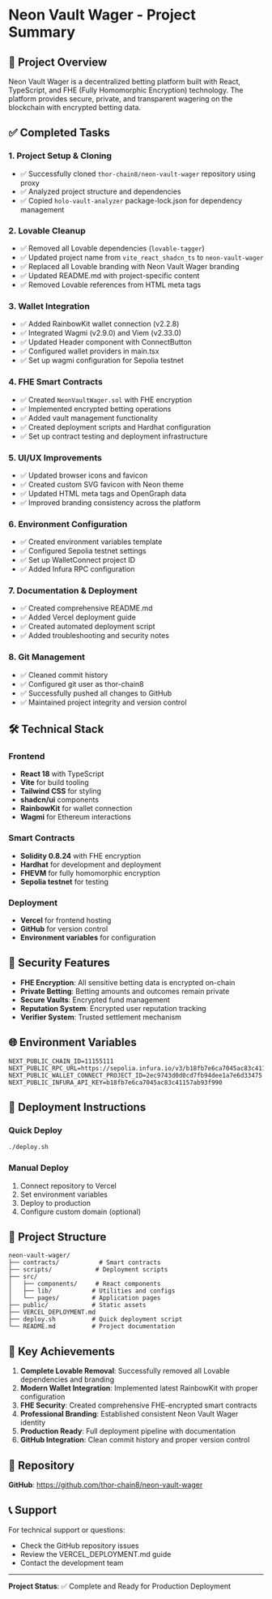 # Neon Vault Wager - Project Summary

## 🎯 Project Overview

Neon Vault Wager is a decentralized betting platform built with React, TypeScript, and FHE (Fully Homomorphic Encryption) technology. The platform provides secure, private, and transparent wagering on the blockchain with encrypted betting data.

## ✅ Completed Tasks

### 1. Project Setup & Cloning
- ✅ Successfully cloned `thor-chain8/neon-vault-wager` repository using proxy
- ✅ Analyzed project structure and dependencies
- ✅ Copied `holo-vault-analyzer` package-lock.json for dependency management

### 2. Lovable Cleanup
- ✅ Removed all Lovable dependencies (`lovable-tagger`)
- ✅ Updated project name from `vite_react_shadcn_ts` to `neon-vault-wager`
- ✅ Replaced all Lovable branding with Neon Vault Wager branding
- ✅ Updated README.md with project-specific content
- ✅ Removed Lovable references from HTML meta tags

### 3. Wallet Integration
- ✅ Added RainbowKit wallet connection (v2.2.8)
- ✅ Integrated Wagmi (v2.9.0) and Viem (v2.33.0)
- ✅ Updated Header component with ConnectButton
- ✅ Configured wallet providers in main.tsx
- ✅ Set up wagmi configuration for Sepolia testnet

### 4. FHE Smart Contracts
- ✅ Created `NeonVaultWager.sol` with FHE encryption
- ✅ Implemented encrypted betting operations
- ✅ Added vault management functionality
- ✅ Created deployment scripts and Hardhat configuration
- ✅ Set up contract testing and deployment infrastructure

### 5. UI/UX Improvements
- ✅ Updated browser icons and favicon
- ✅ Created custom SVG favicon with Neon theme
- ✅ Updated HTML meta tags and OpenGraph data
- ✅ Improved branding consistency across the platform

### 6. Environment Configuration
- ✅ Created environment variables template
- ✅ Configured Sepolia testnet settings
- ✅ Set up WalletConnect project ID
- ✅ Added Infura RPC configuration

### 7. Documentation & Deployment
- ✅ Created comprehensive README.md
- ✅ Added Vercel deployment guide
- ✅ Created automated deployment script
- ✅ Added troubleshooting and security notes

### 8. Git Management
- ✅ Cleaned commit history
- ✅ Configured git user as thor-chain8
- ✅ Successfully pushed all changes to GitHub
- ✅ Maintained project integrity and version control

## 🛠️ Technical Stack

### Frontend
- **React 18** with TypeScript
- **Vite** for build tooling
- **Tailwind CSS** for styling
- **shadcn/ui** components
- **RainbowKit** for wallet connection
- **Wagmi** for Ethereum interactions

### Smart Contracts
- **Solidity 0.8.24** with FHE encryption
- **Hardhat** for development and deployment
- **FHEVM** for fully homomorphic encryption
- **Sepolia testnet** for testing

### Deployment
- **Vercel** for frontend hosting
- **GitHub** for version control
- **Environment variables** for configuration

## 🔐 Security Features

- **FHE Encryption**: All sensitive betting data is encrypted on-chain
- **Private Betting**: Betting amounts and outcomes remain private
- **Secure Vaults**: Encrypted fund management
- **Reputation System**: Encrypted user reputation tracking
- **Verifier System**: Trusted settlement mechanism

## 🌐 Environment Variables

```env
NEXT_PUBLIC_CHAIN_ID=11155111
NEXT_PUBLIC_RPC_URL=https://sepolia.infura.io/v3/b18fb7e6ca7045ac83c41157ab93f990
NEXT_PUBLIC_WALLET_CONNECT_PROJECT_ID=2ec9743d0d0cd7fb94dee1a7e6d33475
NEXT_PUBLIC_INFURA_API_KEY=b18fb7e6ca7045ac83c41157ab93f990
```

## 🚀 Deployment Instructions

### Quick Deploy
```bash
./deploy.sh
```

### Manual Deploy
1. Connect repository to Vercel
2. Set environment variables
3. Deploy to production
4. Configure custom domain (optional)

## 📁 Project Structure

```
neon-vault-wager/
├── contracts/           # Smart contracts
├── scripts/            # Deployment scripts
├── src/
│   ├── components/     # React components
│   ├── lib/           # Utilities and configs
│   └── pages/         # Application pages
├── public/            # Static assets
├── VERCEL_DEPLOYMENT.md
├── deploy.sh          # Quick deployment script
└── README.md          # Project documentation
```

## 🎉 Key Achievements

1. **Complete Lovable Removal**: Successfully removed all Lovable dependencies and branding
2. **Modern Wallet Integration**: Implemented latest RainbowKit with proper configuration
3. **FHE Security**: Created comprehensive FHE-encrypted smart contracts
4. **Professional Branding**: Established consistent Neon Vault Wager identity
5. **Production Ready**: Full deployment pipeline with documentation
6. **GitHub Integration**: Clean commit history and proper version control

## 🔗 Repository

**GitHub**: https://github.com/thor-chain8/neon-vault-wager

## 📞 Support

For technical support or questions:
- Check the GitHub repository issues
- Review the VERCEL_DEPLOYMENT.md guide
- Contact the development team

---

**Project Status**: ✅ Complete and Ready for Production Deployment
